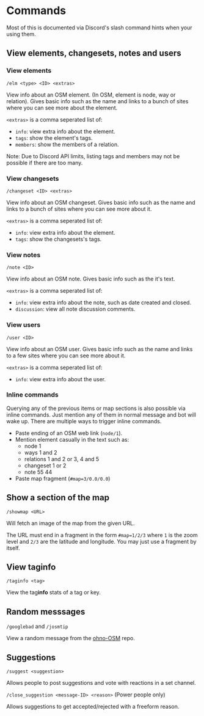 # Commands

Most of this is documented via Discord's slash command hints when your using them.

## View elements, changesets, notes and users

### View elements
`/elm <type> <ID> <extras>`

View info about an OSM element. (In OSM, element is node, way or relation).
Gives basic info such as the name and links to a bunch of sites where you can see more about the element.

`<extras>` is a comma seperated list of:

- `info`: view extra info about the element.
- `tags`: show the element's tags.
- `members`: show the members of a relation.

Note: Due to Discord API limits, listing tags and members may not be possible if there are too many.

### View changesets
`/changeset <ID> <extras>`

View info about an OSM changeset.
Gives basic info such as the name and links to a bunch of sites where you can see more about it.

`<extras>` is a comma seperated list of:

- `info`: view extra info about the element.
- `tags`: show the changesets's tags.

### View notes
`/note <ID>`

View info about an OSM note. 
Gives basic info such as the it's text.

`<extras>` is a comma seperated list of:

- `info`: view extra info about the note, such as date created and closed.
- `discussion`: view all note discussion comments.

### View users
`/user <ID>`

View info about an OSM user.
Gives basic info such as the name and links to a few sites where you can see more about it.

`<extras>` is a comma seperated list of:

- `info`: view extra info about the user.

### Inline commands

Querying any of the previous items or map sections is also possible via inline commands. 
Just mention any of them in normal message and bot will wake up. 
There are multiple ways to trigger inline commands.

- Paste ending of an OSM web link (`node/1`). 
- Mention element casually in the text such as:
  - node 1
  - ways 1 and 2
  - relations 1 and 2 or 3, 4 and 5
  - changeset 1 or 2
  - note 55 44
- Paste map fragment (`#map=3/0.0/0.0`)


## Show a section of the map

`/showmap <URL>`

Will fetch an image of the map from the given URL.

The URL must end in a fragment in the form `#map=1/2/3` where `1` is the zoom level and `2/3` are the latitude and longitude.
You may just use a fragment by itself.

## View tag**info**

`/taginfo <tag>`

View the tag**info** stats of a tag or key.

## Random messsages

`/googlebad` and `/josmtip`

View a random message from the [ohno-OSM](https://github.com/GoodClover/ohno-OSM) repo.

## Suggestions

`/suggest <suggestion>`

Allows people to post suggestions and vote with reactions in a set channel.

`/close_suggestion <message-ID> <reason>` (Power people only)

Allows suggestions to get accepted/rejected with a freeform reason.

